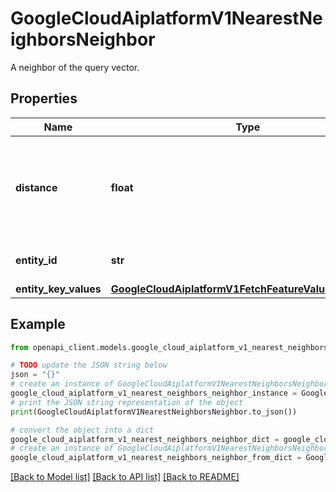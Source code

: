 # GoogleCloudAiplatformV1NearestNeighborsNeighbor

A neighbor of the query vector.

## Properties

Name | Type | Description | Notes
------------ | ------------- | ------------- | -------------
**distance** | **float** | The distance between the neighbor and the query vector. | [optional] 
**entity_id** | **str** | The id of the similar entity. | [optional] 
**entity_key_values** | [**GoogleCloudAiplatformV1FetchFeatureValuesResponse**](GoogleCloudAiplatformV1FetchFeatureValuesResponse.md) |  | [optional] 

## Example

```python
from openapi_client.models.google_cloud_aiplatform_v1_nearest_neighbors_neighbor import GoogleCloudAiplatformV1NearestNeighborsNeighbor

# TODO update the JSON string below
json = "{}"
# create an instance of GoogleCloudAiplatformV1NearestNeighborsNeighbor from a JSON string
google_cloud_aiplatform_v1_nearest_neighbors_neighbor_instance = GoogleCloudAiplatformV1NearestNeighborsNeighbor.from_json(json)
# print the JSON string representation of the object
print(GoogleCloudAiplatformV1NearestNeighborsNeighbor.to_json())

# convert the object into a dict
google_cloud_aiplatform_v1_nearest_neighbors_neighbor_dict = google_cloud_aiplatform_v1_nearest_neighbors_neighbor_instance.to_dict()
# create an instance of GoogleCloudAiplatformV1NearestNeighborsNeighbor from a dict
google_cloud_aiplatform_v1_nearest_neighbors_neighbor_from_dict = GoogleCloudAiplatformV1NearestNeighborsNeighbor.from_dict(google_cloud_aiplatform_v1_nearest_neighbors_neighbor_dict)
```
[[Back to Model list]](../README.md#documentation-for-models) [[Back to API list]](../README.md#documentation-for-api-endpoints) [[Back to README]](../README.md)


